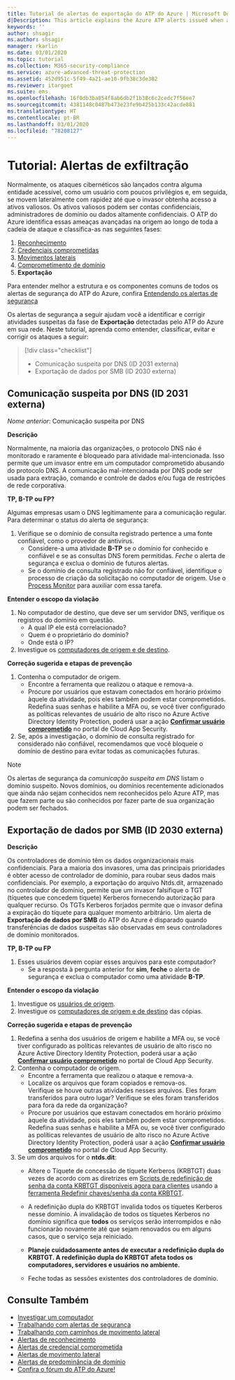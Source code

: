 ```yaml
---
title: Tutorial de alertas de exportação do ATP do Azure | Microsoft Docs
d|Description: This article explains the Azure ATP alerts issued when attacks typically part of exfiltration phase efforts are detected against your organization.
keywords: ''
author: shsagir
ms.author: shsagir
manager: rkarlin
ms.date: 03/01/2020
ms.topic: tutorial
ms.collection: M365-security-compliance
ms.service: azure-advanced-threat-protection
ms.assetid: 452d951c-5f49-4a21-ae10-9fb38c3de302
ms.reviewer: itargoet
ms.suite: ems
ms.openlocfilehash: 16f0db3ba854f8ab6db2f1b38c6c2cedc7f56ee7
ms.sourcegitcommit: 4381148c0487b473e23fe9b425b133c42acde881
ms.translationtype: HT
ms.contentlocale: pt-BR
ms.lasthandoff: 03/01/2020
ms.locfileid: "78208127"
---
```

# <a name="tutorial-exfiltration-alerts"></a>Tutorial: Alertas de exfiltração

Normalmente, os ataques cibernéticos são lançados contra alguma entidade acessível, como um usuário com poucos privilégios e, em seguida, se movem lateralmente com rapidez até que o invasor obtenha acesso a ativos valiosos. Os ativos valiosos podem ser contas confidenciais, administradores de domínio ou dados altamente confidenciais. O ATP do Azure identifica essas ameaças avançadas na origem ao longo de toda a cadeia de ataque e classifica-as nas seguintes fases:

1. [Reconhecimento](atp-reconnaissance-alerts.md)
2. [Credenciais comprometidas](atp-compromised-credentials-alerts.md)
3. [Movimentos laterais](atp-lateral-movement-alerts.md)
4. [Comprometimento de domínio](atp-domain-dominance-alerts.md)
5. **Exportação**

Para entender melhor a estrutura e os componentes comuns de todos os alertas de segurança do ATP do Azure, confira [Entendendo os alertas de segurança](understanding-security-alerts.md)

Os alertas de segurança a seguir ajudam você a identificar e corrigir atividades suspeitas da fase de **Exportação** detectadas pelo ATP do Azure em sua rede. Neste tutorial, aprenda como entender, classificar, evitar e corrigir os ataques a seguir:

> [!div class="checklist"]
>
> * Comunicação suspeita por DNS (ID 2031 externa)
> * Exportação de dados por SMB (ID 2030 externa)

## <a name="suspicious-communication-over-dns-external-id-2031"></a>Comunicação suspeita por DNS (ID 2031 externa)

*Nome anterior*: Comunicação suspeita por DNS

**Descrição**

Normalmente, na maioria das organizações, o protocolo DNS não é monitorado e raramente é bloqueado para atividade mal-intencionada. Isso permite que um invasor entre em um computador comprometido abusando do protocolo DNS. A comunicação mal-intencionada por DNS pode ser usada para extração, comando e controle de dados e/ou fuga de restrições de rede corporativa.

**TP, B-TP ou FP?**

Algumas empresas usam o DNS legitimamente para a comunicação regular. Para determinar o status do alerta de segurança:

1. Verifique se o domínio de consulta registrado pertence a uma fonte confiável, como o provedor de antivírus.
    - Considere-a uma atividade **B-TP** se o domínio for conhecido e confiável e se as consultas DNS forem permitidas. *Feche* o alerta de segurança e exclua o domínio de futuros alertas.
    - Se o domínio de consulta registrado não for confiável, identifique o processo de criação da solicitação no computador de origem. Use o [Process Monitor](https://docs.microsoft.com/sysinternals/downloads/procmon) para auxiliar com essa tarefa.

**Entender o escopo da violação**

1. No computador de destino, que deve ser um servidor DNS, verifique os registros do domínio em questão.
    - A qual IP ele está correlacionado?
    - Quem é o proprietário do domínio?
    - Onde está o IP?
1. Investigue os [computadores de origem e de destino](investigate-a-computer.md).

**Correção sugerida e etapas de prevenção**

1. Contenha o computador de origem.
    - Encontre a ferramenta que realizou o ataque e remova-a.
    - Procure por usuários que estavam conectados em horário próximo àquele da atividade, pois eles também podem estar comprometidos. Redefina suas senhas e habilite a MFA ou, se você tiver configurado as políticas relevantes de usuário de alto risco no Azure Active Directory Identity Protection, poderá usar a ação [**Confirmar usuário comprometido**](/cloud-app-security/accounts#governance-actions) no portal de Cloud App Security.
2. Se, após a investigação, o domínio de consulta registrado for considerado não confiável, recomendamos que você bloqueie o domínio de destino para evitar todas as comunicações futuras.

> [!NOTE]
> Os alertas de segurança da *comunicação suspeita em DNS* listam o domínio suspeito. Novos domínios, ou domínios recentemente adicionados que ainda não sejam conhecidos nem reconhecidos pelo Azure ATP, mas que fazem parte ou são conhecidos por fazer parte de sua organização podem ser fechados.

## <a name="data-exfiltration-over-smb-external-id-2030"></a>Exportação de dados por SMB (ID 2030 externa)

**Descrição**

Os controladores de domínio têm os dados organizacionais mais confidenciais. Para a maioria dos invasores, uma das principais prioridades é obter acesso de controlador de domínio, para roubar seus dados mais confidenciais. Por exemplo, a exportação do arquivo Ntds.dit, armazenado no controlador de domínio, permite que um invasor falsifique o TGT (tíquetes que concedem tíquete) Kerberos fornecendo autorização para qualquer recurso. Os TGTs Kerberos forjados permite que o invasor defina a expiração do tíquete para qualquer momento arbitrário. Um alerta de **Exportação de dados por SMB** do ATP do Azure é disparado quando transferências de dados suspeitas são observadas em seus controladores de domínio monitorados.

**TP, B-TP ou FP**

1. Esses usuários devem copiar esses arquivos para este computador?
    - Se a resposta à pergunta anterior for **sim**, **feche** o alerta de segurança e exclua o computador como uma atividade **B-TP**.

**Entender o escopo da violação**

1. Investigue os [usuários de origem](investigate-a-user.md).
2. Investigue os [computadores de origem e de destino](investigate-a-computer.md) das cópias.

**Correção sugerida e etapas de prevenção**

1. Redefina a senha dos usuários de origem e habilite a MFA ou, se você tiver configurado as políticas relevantes de usuário de alto risco no Azure Active Directory Identity Protection, poderá usar a ação [**Confirmar usuário comprometido**](/cloud-app-security/accounts#governance-actions) no portal de Cloud App Security.
2. Contenha o computador de origem.
    - Encontre a ferramenta que realizou o ataque e remova-a.
    - Localize os arquivos que foram copiados e remova-os.  
    Verifique se houve outras atividades nesses arquivos. Eles foram transferidos para outro lugar? Verifique se eles foram transferidos para fora da rede da organização?
    - Procure por usuários que estavam conectados em horário próximo àquele da atividade, pois eles também podem estar comprometidos. Redefina suas senhas e habilite a MFA ou, se você tiver configurado as políticas relevantes de usuário de alto risco no Azure Active Directory Identity Protection, poderá usar a ação [**Confirmar usuário comprometido**](/cloud-app-security/accounts#governance-actions) no portal de Cloud App Security.
3. Se um dos arquivos for o **ntds.dit**:
    - Altere o Tíquete de concessão de tíquete Kerberos (KRBTGT) duas vezes de acordo com as diretrizes em [Scripts de redefinição de senha da conta KRBTGT disponíveis agora para clientes](https://cloudblogs.microsoft.com/microsoftsecure/2015/02/11/krbtgt-account-password-reset-scripts-now-available-for-customers/) usando a [ferramenta Redefinir chaves/senha da conta KRBTGT](https://gallery.technet.microsoft.com/Reset-the-krbtgt-account-581a9e51).
    - A redefinição dupla do KRBTGT invalida todos os tíquetes Kerberos nesse domínio. A invalidação de todos os tíquetes Kerberos no domínio significa que **todos** os serviços serão interrompidos e não funcionarão novamente até que sejam renovados ou em alguns casos, que o serviço seja reiniciado.

    - **Planeje cuidadosamente antes de executar a redefinição dupla do KRBTGT. A redefinição dupla do KRBTGT afeta todos os computadores, servidores e usuários no ambiente.**

    - Feche todas as sessões existentes dos controladores de domínio.

## <a name="see-also"></a>Consulte Também

- [Investigar um computador](investigate-a-computer.md)
- [Trabalhando com alertas de segurança](working-with-suspicious-activities.md)
- [Trabalhando com caminhos de movimento lateral](use-case-lateral-movement-path.md)
- [Alertas de reconhecimento](atp-reconnaissance-alerts.md)
- [Alertas de credencial comprometida](atp-compromised-credentials-alerts.md)
- [Alertas de movimento lateral](atp-lateral-movement-alerts.md)
- [Alertas de predominância de domínio](atp-domain-dominance-alerts.md)
- [Confira o fórum do ATP do Azure!](https://aka.ms/azureatpcommunity)
